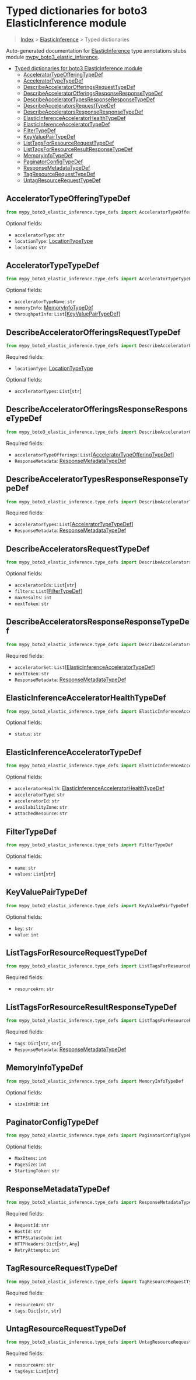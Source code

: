 # Typed dictionaries for boto3 ElasticInference module

> [Index](..) > [ElasticInference](.) > Typed dictionaries

Auto-generated documentation for
[ElasticInference](https://boto3.amazonaws.com/v1/documentation/api/latest/reference/services/elastic-inference.html#ElasticInference)
type annotations stubs module
[mypy_boto3_elastic_inference](https://pypi.org/project/mypy-boto3-elastic-inference/).

- [Typed dictionaries for boto3 ElasticInference module](#typed-dictionaries-for-boto3-elasticinference-module)
  - [AcceleratorTypeOfferingTypeDef](#acceleratortypeofferingtypedef)
  - [AcceleratorTypeTypeDef](#acceleratortypetypedef)
  - [DescribeAcceleratorOfferingsRequestTypeDef](#describeacceleratorofferingsrequesttypedef)
  - [DescribeAcceleratorOfferingsResponseResponseTypeDef](#describeacceleratorofferingsresponseresponsetypedef)
  - [DescribeAcceleratorTypesResponseResponseTypeDef](#describeacceleratortypesresponseresponsetypedef)
  - [DescribeAcceleratorsRequestTypeDef](#describeacceleratorsrequesttypedef)
  - [DescribeAcceleratorsResponseResponseTypeDef](#describeacceleratorsresponseresponsetypedef)
  - [ElasticInferenceAcceleratorHealthTypeDef](#elasticinferenceacceleratorhealthtypedef)
  - [ElasticInferenceAcceleratorTypeDef](#elasticinferenceacceleratortypedef)
  - [FilterTypeDef](#filtertypedef)
  - [KeyValuePairTypeDef](#keyvaluepairtypedef)
  - [ListTagsForResourceRequestTypeDef](#listtagsforresourcerequesttypedef)
  - [ListTagsForResourceResultResponseTypeDef](#listtagsforresourceresultresponsetypedef)
  - [MemoryInfoTypeDef](#memoryinfotypedef)
  - [PaginatorConfigTypeDef](#paginatorconfigtypedef)
  - [ResponseMetadataTypeDef](#responsemetadatatypedef)
  - [TagResourceRequestTypeDef](#tagresourcerequesttypedef)
  - [UntagResourceRequestTypeDef](#untagresourcerequesttypedef)

## AcceleratorTypeOfferingTypeDef

```python
from mypy_boto3_elastic_inference.type_defs import AcceleratorTypeOfferingTypeDef
```

Optional fields:

- `acceleratorType`: `str`
- `locationType`: [LocationTypeType](./literals.md#locationtypetype)
- `location`: `str`

## AcceleratorTypeTypeDef

```python
from mypy_boto3_elastic_inference.type_defs import AcceleratorTypeTypeDef
```

Optional fields:

- `acceleratorTypeName`: `str`
- `memoryInfo`: [MemoryInfoTypeDef](./type_defs.md#memoryinfotypedef)
- `throughputInfo`:
  `List`\[[KeyValuePairTypeDef](./type_defs.md#keyvaluepairtypedef)\]

## DescribeAcceleratorOfferingsRequestTypeDef

```python
from mypy_boto3_elastic_inference.type_defs import DescribeAcceleratorOfferingsRequestTypeDef
```

Required fields:

- `locationType`: [LocationTypeType](./literals.md#locationtypetype)

Optional fields:

- `acceleratorTypes`: `List`\[`str`\]

## DescribeAcceleratorOfferingsResponseResponseTypeDef

```python
from mypy_boto3_elastic_inference.type_defs import DescribeAcceleratorOfferingsResponseResponseTypeDef
```

Required fields:

- `acceleratorTypeOfferings`:
  `List`\[[AcceleratorTypeOfferingTypeDef](./type_defs.md#acceleratortypeofferingtypedef)\]
- `ResponseMetadata`:
  [ResponseMetadataTypeDef](./type_defs.md#responsemetadatatypedef)

## DescribeAcceleratorTypesResponseResponseTypeDef

```python
from mypy_boto3_elastic_inference.type_defs import DescribeAcceleratorTypesResponseResponseTypeDef
```

Required fields:

- `acceleratorTypes`:
  `List`\[[AcceleratorTypeTypeDef](./type_defs.md#acceleratortypetypedef)\]
- `ResponseMetadata`:
  [ResponseMetadataTypeDef](./type_defs.md#responsemetadatatypedef)

## DescribeAcceleratorsRequestTypeDef

```python
from mypy_boto3_elastic_inference.type_defs import DescribeAcceleratorsRequestTypeDef
```

Optional fields:

- `acceleratorIds`: `List`\[`str`\]
- `filters`: `List`\[[FilterTypeDef](./type_defs.md#filtertypedef)\]
- `maxResults`: `int`
- `nextToken`: `str`

## DescribeAcceleratorsResponseResponseTypeDef

```python
from mypy_boto3_elastic_inference.type_defs import DescribeAcceleratorsResponseResponseTypeDef
```

Required fields:

- `acceleratorSet`:
  `List`\[[ElasticInferenceAcceleratorTypeDef](./type_defs.md#elasticinferenceacceleratortypedef)\]
- `nextToken`: `str`
- `ResponseMetadata`:
  [ResponseMetadataTypeDef](./type_defs.md#responsemetadatatypedef)

## ElasticInferenceAcceleratorHealthTypeDef

```python
from mypy_boto3_elastic_inference.type_defs import ElasticInferenceAcceleratorHealthTypeDef
```

Optional fields:

- `status`: `str`

## ElasticInferenceAcceleratorTypeDef

```python
from mypy_boto3_elastic_inference.type_defs import ElasticInferenceAcceleratorTypeDef
```

Optional fields:

- `acceleratorHealth`:
  [ElasticInferenceAcceleratorHealthTypeDef](./type_defs.md#elasticinferenceacceleratorhealthtypedef)
- `acceleratorType`: `str`
- `acceleratorId`: `str`
- `availabilityZone`: `str`
- `attachedResource`: `str`

## FilterTypeDef

```python
from mypy_boto3_elastic_inference.type_defs import FilterTypeDef
```

Optional fields:

- `name`: `str`
- `values`: `List`\[`str`\]

## KeyValuePairTypeDef

```python
from mypy_boto3_elastic_inference.type_defs import KeyValuePairTypeDef
```

Optional fields:

- `key`: `str`
- `value`: `int`

## ListTagsForResourceRequestTypeDef

```python
from mypy_boto3_elastic_inference.type_defs import ListTagsForResourceRequestTypeDef
```

Required fields:

- `resourceArn`: `str`

## ListTagsForResourceResultResponseTypeDef

```python
from mypy_boto3_elastic_inference.type_defs import ListTagsForResourceResultResponseTypeDef
```

Required fields:

- `tags`: `Dict`\[`str`, `str`\]
- `ResponseMetadata`:
  [ResponseMetadataTypeDef](./type_defs.md#responsemetadatatypedef)

## MemoryInfoTypeDef

```python
from mypy_boto3_elastic_inference.type_defs import MemoryInfoTypeDef
```

Optional fields:

- `sizeInMiB`: `int`

## PaginatorConfigTypeDef

```python
from mypy_boto3_elastic_inference.type_defs import PaginatorConfigTypeDef
```

Optional fields:

- `MaxItems`: `int`
- `PageSize`: `int`
- `StartingToken`: `str`

## ResponseMetadataTypeDef

```python
from mypy_boto3_elastic_inference.type_defs import ResponseMetadataTypeDef
```

Required fields:

- `RequestId`: `str`
- `HostId`: `str`
- `HTTPStatusCode`: `int`
- `HTTPHeaders`: `Dict`\[`str`, `Any`\]
- `RetryAttempts`: `int`

## TagResourceRequestTypeDef

```python
from mypy_boto3_elastic_inference.type_defs import TagResourceRequestTypeDef
```

Required fields:

- `resourceArn`: `str`
- `tags`: `Dict`\[`str`, `str`\]

## UntagResourceRequestTypeDef

```python
from mypy_boto3_elastic_inference.type_defs import UntagResourceRequestTypeDef
```

Required fields:

- `resourceArn`: `str`
- `tagKeys`: `List`\[`str`\]

